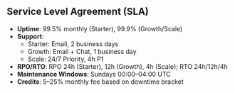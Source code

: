 ## Service Level Agreement (SLA)

- **Uptime**: 99.5% monthly (Starter), 99.9% (Growth/Scale)
- **Support**:
  - Starter: Email, 2 business days
  - Growth: Email + Chat, 1 business day
  - Scale: 24/7 Priority, 4h P1
- **RPO/RTO**: RPO 24h (Starter), 12h (Growth), 4h (Scale); RTO 24h/12h/4h
- **Maintenance Windows**: Sundays 00:00–04:00 UTC
- **Credits**: 5–25% monthly fee based on downtime bracket
